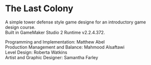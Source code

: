 # The Last Colony
A simple tower defense style game designe for an introductory game design course. <br/>
Built in GameMaker Studio 2 Runtime v2.2.4.372. <br/>

Programming and Implementation: Matthew Abel <br/>
Production Management and Balance: Mahmood Alsaftawi <br/>
Level Design: Roberta Watkins <br/>
Artist and Graphic Designer: Samantha Farley <br/>
